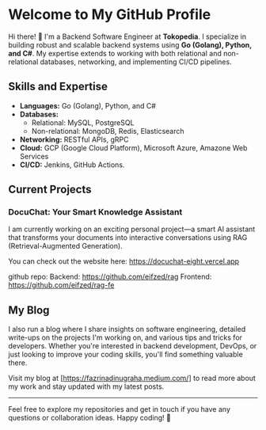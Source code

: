 # Welcome to My GitHub Profile

Hi there! 👋 I'm a Backend Software Engineer at **Tokopedia**. I specialize in building robust and scalable backend systems using **Go (Golang), Python, and C#**. My expertise extends to working with both relational and non-relational databases, networking, and implementing CI/CD pipelines.

## Skills and Expertise

- **Languages:** Go (Golang), Python, and C#
- **Databases:** 
  - Relational: MySQL, PostgreSQL
  - Non-relational: MongoDB, Redis, Elasticsearch
- **Networking:** RESTful APIs, gRPC
- **Cloud:** GCP (Google Cloud Platform), Microsoft Azure, Amazone Web Services
- **CI/CD:** Jenkins, GitHub Actions.

## Current Projects

### DocuChat: Your Smart Knowledge Assistant

I am currently working on an exciting personal project—a smart AI assistant that transforms your documents into interactive conversations using RAG (Retrieval-Augmented Generation).

You can check out the website here: https://docuchat-eight.vercel.app

github repo:
Backend: https://github.com/eifzed/rag
Frontend: https://github.com/eifzed/rag-fe


## My Blog

I also run a blog where I share insights on software engineering, detailed write-ups on the projects I'm working on, and various tips and tricks for developers. Whether you're interested in backend development, DevOps, or just looking to improve your coding skills, you'll find something valuable there.

Visit my blog at [https://fazrinadinugraha.medium.com/] to read more about my work and stay updated with my latest posts.

---

Feel free to explore my repositories and get in touch if you have any questions or collaboration ideas. Happy coding! 🚀
